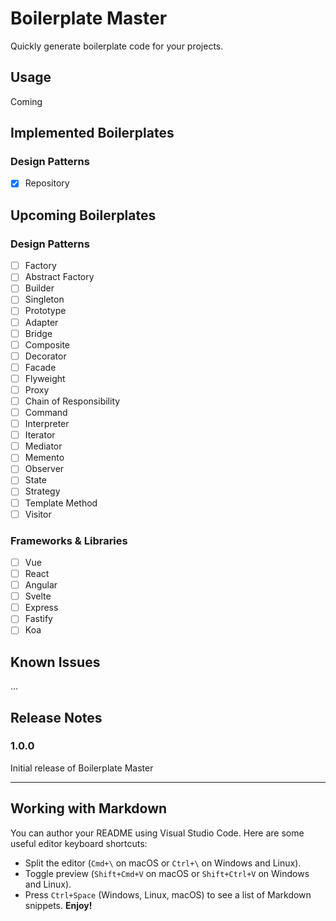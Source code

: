 # Boilerplate Master

Quickly generate boilerplate code for your projects.

## Usage

Coming

## Implemented Boilerplates

### Design Patterns

- [x] Repository

## Upcoming Boilerplates

### Design Patterns

- [ ] Factory
- [ ] Abstract Factory
- [ ] Builder
- [ ] Singleton
- [ ] Prototype
- [ ] Adapter
- [ ] Bridge
- [ ] Composite
- [ ] Decorator
- [ ] Facade
- [ ] Flyweight
- [ ] Proxy
- [ ] Chain of Responsibility
- [ ] Command
- [ ] Interpreter
- [ ] Iterator
- [ ] Mediator
- [ ] Memento
- [ ] Observer
- [ ] State
- [ ] Strategy
- [ ] Template Method
- [ ] Visitor

### Frameworks & Libraries

- [ ] Vue
- [ ] React
- [ ] Angular
- [ ] Svelte
- [ ] Express
- [ ] Fastify
- [ ] Koa

## Known Issues

...

## Release Notes

### 1.0.0

Initial release of Boilerplate Master

---

## Working with Markdown

You can author your README using Visual Studio Code. Here are some useful editor keyboard shortcuts:

- Split the editor (`Cmd+\` on macOS or `Ctrl+\` on Windows and Linux).
- Toggle preview (`Shift+Cmd+V` on macOS or `Shift+Ctrl+V` on Windows and Linux).
- Press `Ctrl+Space` (Windows, Linux, macOS) to see a list of Markdown snippets.
  **Enjoy!**
